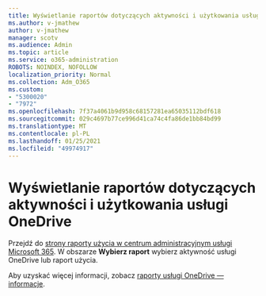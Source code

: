 ```yaml
---
title: Wyświetlanie raportów dotyczących aktywności i użytkowania usługi OneDrive
ms.author: v-jmathew
author: v-jmathew
manager: scotv
ms.audience: Admin
ms.topic: article
ms.service: o365-administration
ROBOTS: NOINDEX, NOFOLLOW
localization_priority: Normal
ms.collection: Adm_O365
ms.custom:
- "5300020"
- "7972"
ms.openlocfilehash: 7f37a4061b9d958c68157281ea65035112bdf618
ms.sourcegitcommit: 029c4697b77ce996d41ca74c4fa86de1bb84bd99
ms.translationtype: MT
ms.contentlocale: pl-PL
ms.lasthandoff: 01/25/2021
ms.locfileid: "49974917"
---
```

# <a name="view-reports-on-onedrive-activity-and-usage"></a>Wyświetlanie raportów dotyczących aktywności i użytkowania usługi OneDrive

Przejdź do [strony raporty użycia w centrum administracyjnym usługi Microsoft 365](https://admin.microsoft.com/AdminPortal/Home). W obszarze **Wybierz raport** wybierz aktywność usługi OneDrive lub raport użycia.

Aby uzyskać więcej informacji, zobacz [raporty usługi OneDrive — informacje](https://go.microsoft.com/fwlink/?linkid=875239).
